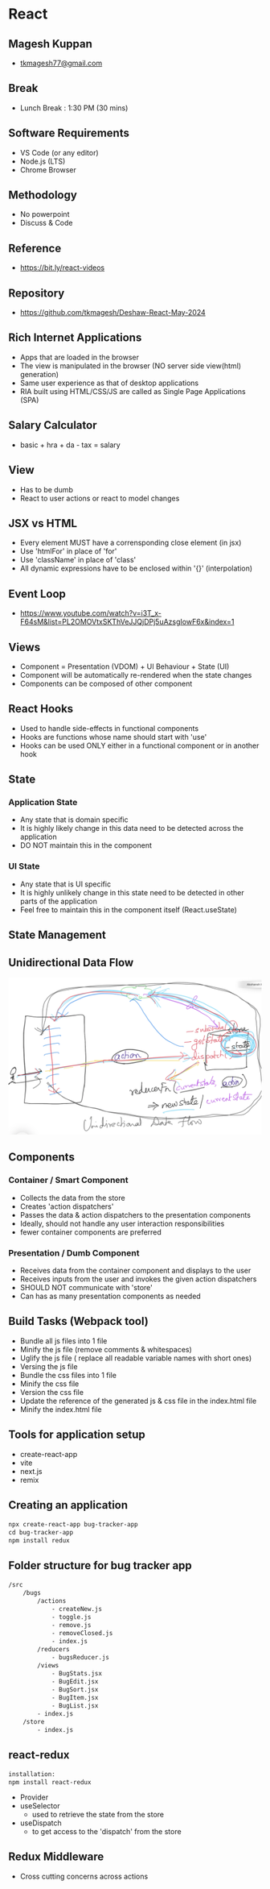 # React

## Magesh Kuppan
- tkmagesh77@gmail.com

## Break
- Lunch Break : 1:30 PM (30 mins)

## Software Requirements
- VS Code (or any editor)
- Node.js (LTS)
- Chrome Browser

## Methodology
- No powerpoint
- Discuss & Code

## Reference
- https://bit.ly/react-videos

## Repository
- https://github.com/tkmagesh/Deshaw-React-May-2024

## Rich Internet Applications
- Apps that are loaded in the browser
- The view is manipulated in the browser (NO server side view(html) generation)
- Same user experience as that of desktop applications
- RIA built using HTML/CSS/JS are called as Single Page Applications (SPA)

## Salary Calculator
- basic + hra + da - tax = salary

## View
- Has to be dumb
- React to user actions or react to model changes

## JSX vs HTML
- Every element MUST have a corrensponding close element (in jsx)
- Use 'htmlFor' in place of 'for'
- Use 'className' in place of 'class'
- All dynamic expressions have to be enclosed within '{}' (interpolation)

## Event Loop
- https://www.youtube.com/watch?v=i3T_x-F64sM&list=PL2OMOVtxSKThVeJJQjDPj5uAzsgIowF6x&index=1

## Views
- Component = Presentation (VDOM) + UI Behaviour + State (UI)
- Component will be automatically re-rendered when the state changes
- Components can be composed of other component

## React Hooks
- Used to handle side-effects in functional components
- Hooks are functions whose name should start with 'use'
- Hooks can be used ONLY either in a functional component or in another hook

## State
### Application State
- Any state that is domain specific
- It is highly likely change in this data need to be detected across the application
- DO NOT maintain this in the component

### UI State
- Any state that is UI specific
- It is highly unlikely change in this state need to be detected in other parts of the application
- Feel free to maintain this in the component itself (React.useState)

## State Management
## Unidirectional Data Flow

![image](./images/udf.png)

## Components
### Container / Smart Component
- Collects the data from the store
- Creates 'action dispatchers'
- Passes the data & action dispatchers to the presentation components
- Ideally, should not handle any user interaction responsibilities
- fewer container components are preferred
### Presentation / Dumb Component
- Receives data from the container component and displays to the user
- Receives inputs from the user and invokes the given action dispatchers
- SHOULD NOT communicate with 'store'
- Can has as many presentation components as needed

## Build Tasks (Webpack tool)
- Bundle all js files into 1 file
- Minify the js file (remove comments & whitespaces)
- Uglify the js file ( replace all readable variable names with short ones)
- Versing the js file
- Bundle the css files into 1 file
- Minify the css file
- Version the css file
- Update the reference of the generated js & css file in the index.html file
- Minify the index.html file

## Tools for application setup
- create-react-app
- vite
- next.js
- remix


## Creating an application
```
npx create-react-app bug-tracker-app
cd bug-tracker-app
npm install redux
```
## Folder structure for bug tracker app
```
/src
    /bugs
        /actions
            - createNew.js
            - toggle.js
            - remove.js
            - removeClosed.js
            - index.js
        /reducers
            - bugsReducer.js
        /views
            - BugStats.jsx
            - BugEdit.jsx
            - BugSort.jsx
            - BugItem.jsx
            - BugList.jsx
        - index.js
    /store
        - index.js
```

## react-redux
```
installation:
npm install react-redux
```
- Provider
- useSelector
    - used to retrieve the state from the store
- useDispatch
    - to get access to the 'dispatch' from the store

## Redux Middleware
- Cross cutting concerns across actions